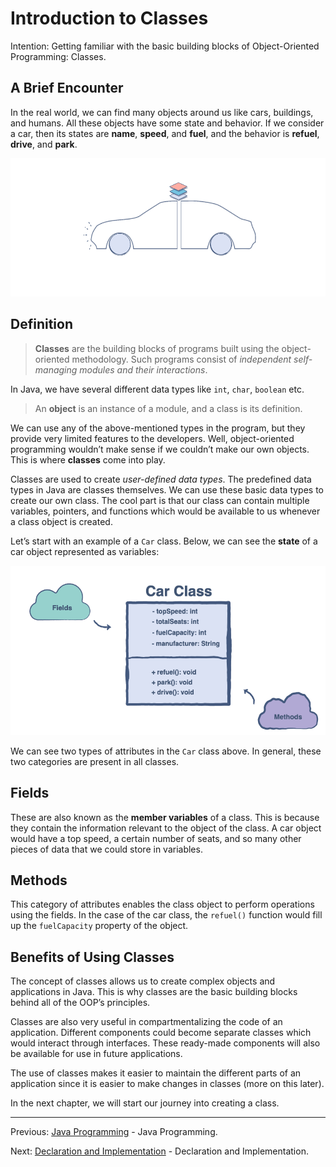 # Introduction to Classes

Intention: Getting familiar with the basic building blocks of Object-Oriented Programming: Classes.

## A Brief Encounter

In the real world, we can find many objects around us like cars, buildings, and humans. All these objects have 
some state and behavior. If we consider a car, then its states are <b>name</b>, <b>speed</b>, and <b>fuel</b>, and 
the behavior is <b>refuel</b>, <b>drive</b>, and <b>park</b>.

![alt text](../../etc/oop/car.png "Car")

## Definition

> <b>Classes</b> are the building blocks of programs built using the object-oriented methodology. 
> Such programs consist of <i>independent self-managing modules and their interactions</i>.

In Java, we have several different data types like `int`, `char`, `boolean` etc.

> An <b>object</b> is an instance of a module, and a class is its definition.

We can use any of the above-mentioned types in the program, but they provide very limited features to the developers. 
Well, object-oriented programming wouldn’t make sense if we couldn’t make our own objects. 
This is where <b>classes</b> come into play.

Classes are used to create <i>user-defined data types</i>. The predefined data types in Java are classes themselves. 
We can use these basic data types to create our own class. The cool part is that our class can contain multiple variables, 
pointers, and functions which would be available to us whenever a class object is created.

Let’s start with an example of a `Car` class. Below, we can see the <b>state</b> of a car object represented as variables:

![alt text](../../etc/oop/car_class.png "Car class")

We can see two types of attributes in the `Car` class above. In general, these two categories are present in all classes.

## Fields

These are also known as the <b>member variables</b> of a class. This is because they contain the information relevant 
to the object of the class. A car object would have a top speed, a certain number of seats, and so many other pieces of 
data that we could store in variables.

## Methods

This category of attributes enables the class object to perform operations using the fields. In the case of the car class, 
the `refuel()` function would fill up the `fuelCapacity` property of the object.

## Benefits of Using Classes

The concept of classes allows us to create complex objects and applications in Java. 
This is why classes are the basic building blocks behind all of the OOP’s principles.

Classes are also very useful in compartmentalizing the code of an application. Different components could become 
separate classes which would interact through interfaces. These ready-made components will also be available for use 
in future applications.

The use of classes makes it easier to maintain the different parts of an application since it is easier to make changes 
in classes (more on this later).

In the next chapter, we will start our journey into creating a class.

<hr>

Previous: [Java Programming](../../README.md "First Java Program") - Java Programming.

Next: [Declaration and Implementation](decl-impl.md "Declaration and Implementation") - Declaration and Implementation.